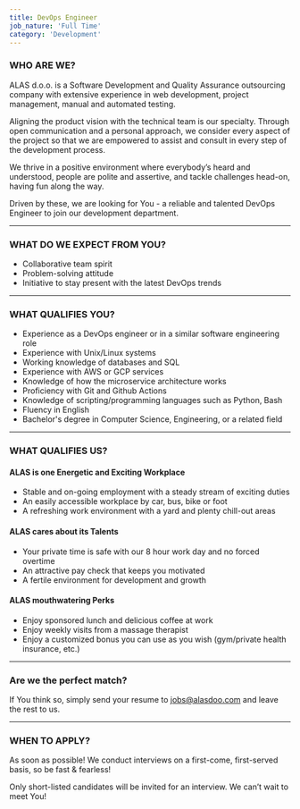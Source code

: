 ```yaml
---
title: DevOps Engineer
job_nature: 'Full Time'
category: 'Development'
---
```


### WHO ARE WE?

ALAS d.o.o. is a Software Development and Quality Assurance outsourcing company with extensive experience in web development, project management, manual and automated testing.

Aligning the product vision with the technical team is our specialty. Through open communication and a personal approach, we consider every aspect of the project so that we are empowered to assist and consult in every step of the development process.

We thrive in a positive environment where everybody’s heard and understood, people are polite and assertive, and tackle challenges head-on, having fun along the way.

Driven by these, we are looking for You - a reliable and talented DevOps Engineer to join our development department.

---

### WHAT DO WE EXPECT FROM YOU?

- Collaborative team spirit
- Problem-solving attitude
- Initiative to stay present with the latest DevOps trends

---

### WHAT QUALIFIES YOU?

- Experience as a DevOps engineer or in a similar software engineering role
- Experience with Unix/Linux systems
- Working knowledge of databases and SQL
- Experience with AWS or GCP services
- Knowledge of how the microservice architecture works
- Proficiency with Git and Github Actions
- Knowledge of scripting/programming languages such as Python, Bash
- Fluency in English
- Bachelor's degree in Computer Science, Engineering, or a related field

---

### WHAT QUALIFIES US?

#### ALAS is one Energetic and Exciting Workplace

- Stable and on-going employment with a steady stream of exciting duties
- An easily accessible workplace by car, bus, bike or foot
- A refreshing work environment with a yard and plenty chill-out areas

#### ALAS cares about its Talents

- Your private time is safe with our 8 hour work day and no forced overtime
- An attractive pay check that keeps you motivated
- A fertile environment for development and growth

#### ALAS mouthwatering Perks

- Enjoy sponsored lunch and delicious coffee at work
- Enjoy weekly visits from a massage therapist
- Enjoy a customized bonus you can use as you wish (gym/private health insurance, etc.)

---

### Are we the perfect match?

If You think so, simply send your resume to <jobs@alasdoo.com> and leave the rest to us.

---

### WHEN TO APPLY?

As soon as possible!
We conduct interviews on a first-come, first-served basis, so be fast & fearless!

Only short-listed candidates will be invited for an interview. We can’t wait to meet You!
